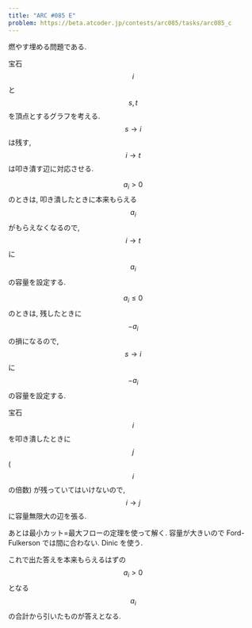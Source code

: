 ```yaml
---
title: "ARC #085 E"
problem: https://beta.atcoder.jp/contests/arc085/tasks/arc085_c
---
```

燃やす埋める問題である.

宝石 $$ i $$ と $$ s, t $$ を頂点とするグラフを考える. $$ s \rightarrow i $$ は残す, $$ i \rightarrow t $$ は叩き潰す辺に対応させる.

$$ a_i \gt 0 $$ のときは, 叩き潰したときに本来もらえる $$ a_i $$ がもらえなくなるので, $$ i \rightarrow t $$ に $$ a_i $$ の容量を設定する.

$$ a_i \leq 0 $$ のときは, 残したときに $$ -a_i $$ の損になるので, $$ s \rightarrow i $$ に $$ -a_i $$ の容量を設定する.

宝石 $$ i $$ を叩き潰したときに $$ j $$ ($$ i $$ の倍数) が残っていてはいけないので, $$ i \rightarrow j $$ に容量無限大の辺を張る.

あとは最小カット=最大フローの定理を使って解く. 容量が大きいので Ford-Fulkerson では間に合わない. Dinic を使う.

これで出た答えを本来もらえるはずの $$ a_i \gt 0 $$ となる $$ a_i $$ の合計から引いたものが答えとなる.
